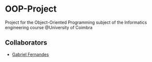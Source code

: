 # OOP-Project
 Project for the Object-Oriented Programming subject of the Informatics engineering course @University of Coimbra
## Collaborators
* [Gabriel Fernandes](https://github.com/gabrielmendesfernandes)

